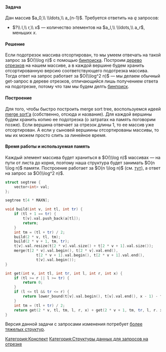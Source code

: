 #### Задача

Дан массив $a_0,\\ \\ldots,\\ a_{n-1}$. Требуется ответить на $q$
запросов:

  - $?\\ l,\\ r,\\ x$ — количество элементов на $a_l,\\ \\ldots,\\
    a_r$, меньших $x$.

#### Решение

Если подотрезок массива отсортирован, то мы умеем отвечать на такой
запрос за $O(\\log n)$ с помощью [бинпоиска](Бинпоиск "wikilink").
Построим [дерево отрезков](Дерево_отрезков "wikilink") на нашем
массиве, а в каждой вершине будем хранить отсортированную версию
соответствующего подотрезка массива. Тогда ответ на запрос работает за
$O(\\log^2 n)$ — мы делаем обычный get-запрос в дереве отрезков,
отличающийся лишь получением ответа на подотрезке, потому что
там мы будем делть [бинпоиск](Бинпоиск "wikilink").

#### Построение

Для того, чтобы быстро построить merge sort tree, воспользуемся идеей
[merge sort'а](Сортировка_слиянием "wikilink") (собственно, отсюда и
название). Для каждой вершины будем хранить копию ее подотрезка (о
затратах на память поговорим позже). Если вершина отвечает за отрезок
длины 1, то ее массив уже отсортирован. А если у сыновей вершиины
отсортированы массивы, то мы их можем просто слить за линейное
время.

#### Время работы и используемая память

Каждый элемент массива будет храниться в $O(\\log n)$ массивах — на пути
от листа до корня, поэтому наша структура будет занимать $O(n \\log n)$
памяти. Построение работает за $O(n \\log n)$ (см.
[тут](Сортировка_слиянием#Асимптотика "wikilink")), а
ответ на запрос за $O(\\log^2 n)$.

``` c++ numberLines
struct segtree {
    vector<int> val;
};

segtree t[4 * MAXN];

void build(int v, int tl, int tr) {
    if (tl + 1 == tr) {
        t[v].val.push_back(a[tl]);
        return;
    }
    int tm = (tl + tr) / 2;
    build(2 * v, tl, tm);
    build(2 * v + 1, tm, tr);
    t[v].val.resize(t[2 * v].val.size() + t[2 * v + 1].val.size());
    merge(t[2 * v].val.begin(), t[2 * v].val.end(),
              t[2 * v + 1].val.begin(), t[2 * v + 1].val.end(),
              t[v].val.begin());
}

int get(int v, int tl, int tr, int l, int r, int x) {
    if (tl >= r || l >= tr) {
        return 0;
    }
    if (l <= tl && tr <= r) {
        return lower_bound(t[v].val.begin(), t[v].val.end(), x - 1) - t[v].val.begin();
    }
    int tm = (tl + tr) / 2;
    return get(2 * v, tl, tm, l, r, x) + get(2 * v + 1, tm, tr, l, r. x);
}
```

Версия данной задачи с запросами изменения потребует [более тяжелых
структур](Двумерные_структуры_данных "wikilink").

[Категория:Конспект](Категория:Конспект "wikilink") [Категория:Структуры
данных для запросов на
отрезке](Категория:Структуры_данных_для_запросов_на_отрезке "wikilink")